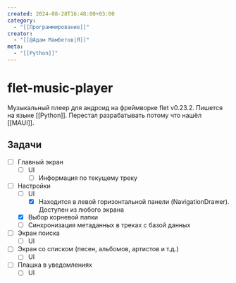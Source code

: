 ```yaml
---
created: 2024-08-28T16:48:00+03:00
category:
  - "[[Программирование]]"
creator:
  - "[[@Адам Мамбетов|Я]]"
meta:
  - "[[Python]]"
---
```


# flet-music-player

Музыкальный плеер для андроид на фреймворке flet v0.23.2. Пишется на языке [[Python]]. Перестал разрабатывать потому что нашёл [[MAUI]].

## Задачи

 - [ ] Главный экран
	 - [ ] UI
		 - [ ] Информация по текущему треку
 - [ ] Настройки
	 - [ ] UI
		 - [x] Находится в левой горизонтальной панели (NavigationDrawer). Доступен из любого экрана
	 - [x] Выбор корневой папки
	 - [ ] Синхронизация метаданных в треках с базой данных
 - [ ] Экран поиска
	 - [ ] UI
 - [ ] Экран со списком (песен, альбомов, артистов и т.д.)
	 - [ ] UI
 - [ ] Плашка в уведомлениях
	 - [ ] UI
